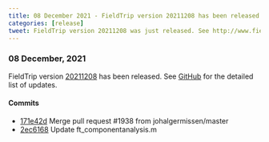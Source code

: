 ```yaml
---
title: 08 December 2021 - FieldTrip version 20211208 has been released
categories: [release]
tweet: FieldTrip version 20211208 was just released. See http://www.fieldtriptoolbox.org/#08-december-2021
---
```


### 08 December, 2021

FieldTrip version [20211208](http://github.com/fieldtrip/fieldtrip/releases/tag/20211208) has been released.
See [GitHub](https://github.com/fieldtrip/fieldtrip/compare/20211207...20211208) for the detailed list of updates.

#### Commits

- [171e42d](http://github.com/fieldtrip/fieldtrip/commit/171e42d) Merge pull request #1938 from johalgermissen/master
- [2ec6168](http://github.com/fieldtrip/fieldtrip/commit/2ec6168) Update ft_componentanalysis.m
